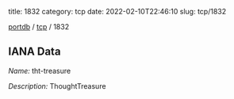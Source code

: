 title: 1832
category: tcp
date: 2022-02-10T22:46:10
slug: tcp/1832

[portdb](/) / [tcp](/category/tcp.html) / 1832


## IANA Data

_Name:_ tht-treasure

_Description:_ ThoughtTreasure

